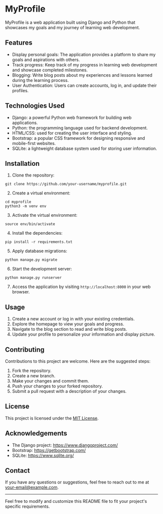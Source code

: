 # MyProfile

MyProfile is a web application built using Django and Python that showcases my goals and my journey of learning web development.

## Features

- Display personal goals: The application provides a platform to share my goals and aspirations with others.
- Track progress: Keep track of my progress in learning web development and showcase completed milestones.
- Blogging: Write blog posts about my experiences and lessons learned during the learning process.
- User Authentication: Users can create accounts, log in, and update their profiles.

## Technologies Used

- Django: a powerful Python web framework for building web applications.
- Python: the programming language used for backend development.
- HTML/CSS: used for creating the user interface and styling.
- Bootstrap: a popular CSS framework for designing responsive and mobile-first websites.
- SQLite: a lightweight database system used for storing user information.

## Installation

1. Clone the repository:

```
git clone https://github.com/your-username/myprofile.git
```

2. Create a virtual environment:

```
cd myprofile
python3 -m venv env
```

3. Activate the virtual environment:

```
source env/bin/activate
```

4. Install the dependencies:

```
pip install -r requirements.txt
```

5. Apply database migrations:

```
python manage.py migrate
```

6. Start the development server:

```
python manage.py runserver
```

7. Access the application by visiting `http://localhost:8000` in your web browser.

## Usage

1. Create a new account or log in with your existing credentials.
2. Explore the homepage to view your goals and progress.
3. Navigate to the blog section to read and write blog posts.
4. Update your profile to personalize your information and display picture.

## Contributing

Contributions to this project are welcome. Here are the suggested steps:

1. Fork the repository.
2. Create a new branch.
3. Make your changes and commit them.
4. Push your changes to your forked repository.
5. Submit a pull request with a description of your changes.

## License

This project is licensed under the [MIT License](https://opensource.org/licenses/MIT).

## Acknowledgements

- The Django project: https://www.djangoproject.com/
- Bootstrap: https://getbootstrap.com/
- SQLite: https://www.sqlite.org/

## Contact

If you have any questions or suggestions, feel free to reach out to me at your-email@example.com.

---

Feel free to modify and customize this README file to fit your project's specific requirements.

